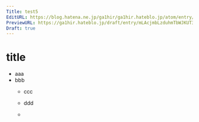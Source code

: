 ```yaml
---
Title: test5
EditURL: https://blog.hatena.ne.jp/ga1hir/ga1hir.hateblo.jp/atom/entry/6802418398312415411
PreviewURL: https://ga1hir.hateblo.jp/draft/entry/mLAcjmbLzduhmTbWJKUT3N-K3D4
Draft: true
---
```


# title

- aaa
- bbb
  - ccc
  - ddd
 
  - 

